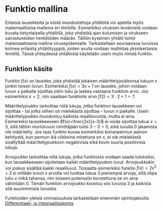 # Funktio mallina

Erilaisia lausekkeita ja niistä muodostettuja yhtälöitä voi ajatella myös matemaattisina malleina eri ilmiöille. Esimerkiksi viruksen leviämistä voidaan kuvata tietynlaisella yhtälöllä, joka yhdistää ajan kulumisen ja virukseen sairastuneiden henkilöiden määrän. Tällöin kyseinen yhtälö toimii matemaattisena mallina virusepidemialle. Tarkastellaan seuraavissa luvuissa kolmea erilaista yhtälötyyppiä, joiden avulla voidaan mallintaa yksinkertaisia ilmiöitä. Tässä yhteydessä yhtälöistä käytetään usein myös nimeä funktio.

## Funktion käsite

Funktio $f(x)$ on lauseke, joka yhdistää jokaisen määrittelyjoukkonsa lukuun $x$ jonkin toisen luvun. Esimerkiksi $f(x)=3x+1$ on lauseke, johon voidaan luvun $x$ paikalle sijoittaa jokin luku ja laskea vastaava funktion arvo. Jos esimerkiksi $x=2$, niin saadaan funktiolle arvo $f(2)=3\cdot 2 + 1=7$.

Määrittelyjoukko tarkoittaa niitä lukuja, jotka funktion lausekkeen voi sijoittaa - tai jotka siihen on mielekästä sijoittaa - luvun $x$ paikalle. Usein määrittelyjoukko muodostuu kaikista reaaliluvuista, mutta ei aina. Esimerkiksi lausekkeeseen $f(x)=\frac{2x}{x-3}$ ei voida sijoittaa lukua $x=3$, sillä tällöin murtoluvun nimittäjään tulisi $3-3=0$, eikä luvulla 0 jakamista ole määritelty. Jos taas funktio kuvaa esimerkiksi koiranpennun painon kehitystä, kun pennun ikä viikkoina mitattuna on $x$, ei ole mielekästä sisällyttää määrittelyjoukkoon negatiivisia eikä kovin suuria positiivisia lukuja.

Arvojoukko tarkoittaa niitä lukuja, jotka funktiosta voidaan saada tuloksiksi, kun lausekkeeseen sijoitetaan kaikki määrittelyjoukon luvut. Arvojoukkokin voi joskus sisältää kaikki reaaliluvut. Toisaalta esimerkiksi funktio $f(x)=2x^2+3$ ei millään luvun $x$ arvolla voi tuottaa lukua 3 pienempiä arvoja, sillä olipa luku $x$ mikä tahansa, niin toiseen potenssiin korotettuna se on aina vähintään 0. Tämän funktion arvojoukko koostuu siis luvusta 3 ja kaikista sitä suuremmista luvuista.

Funktioiden yleisiä ominaisuuksia tarkastellaan enemmän opintojaksolla [Differentiaali- ja integraalilaskenta](https://luma-lapinamk.github.io/minna-diffint/funktiot.html).

 


 

 







